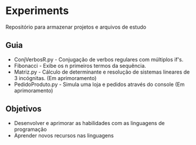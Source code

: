 # Experiments

Repositório para armazenar projetos e arquivos de estudo

## Guia

* ConjVerbosR.py - Conjugação de verbos regulares com múltiplos if's.
* Fibonacci - Exibe os n primeiros termos da sequência.
* Matriz.py - Cálculo de determinante e resolução de sistemas lineares de 3 incógnitas. (Em aprimoramento)
* PedidoProduto.py - Simula uma loja e pedidos através do console (Em aprimoramento)

## Objetivos

- Desenvolver e aprimorar as habilidades com as linguagens de programação
- Aprender novos recursos nas linguagens

